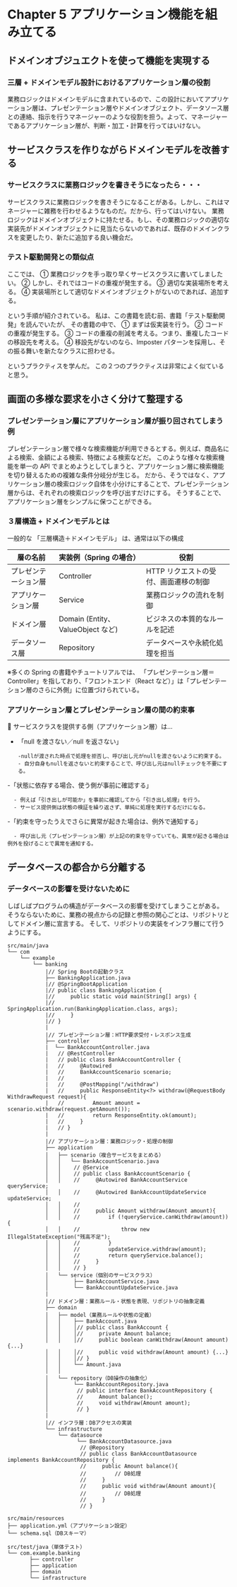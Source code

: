 # Chapter 5 アプリケーション機能を組み立てる

## ドメインオブジュエクトを使って機能を実現する

### 三層 + ドメインモデル設計におけるアプリケーション層の役割

業務ロジックはドメインモデルに含まれているので、この設計においてアプリケーション層は、プレゼンテーション層やドメインオブジェクト、データソース層との連絡、指示を行うマネージャーのような役割を担う。よって、マネージャーであるアプリケーション層が、判断・加工・計算を行ってはいけない。

## サービスクラスを作りながらドメインモデルを改善する

### サービスクラスに業務ロジックを書きそうになったら・・・

サービスクラスに業務ロジックを書きそうになることがある。しかし、これはマネージャーに雑務を行わせるようなものだ。だから、行ってはいけない。
業務ロジックはドメインオブジェクトに持たせる。もし、その業務ロジックの適切な実装先がドメインオブジェクトに見当たらないのであれば、既存のドメインクラスを変更したり、新たに追加する良い機会だ。

### テスト駆動開発との類似点

ここでは、
① 業務ロジックを手っ取り早くサービスクラスに書いてしましたい。
② しかし、それではコードの重複が発生する。
③ 適切な実装場所を考える。
④ 実装場所として適切なドメインオブジェクトがないのであれば、追加する。

という手順が紹介されている。
私は、この書籍を読む前、書籍「テスト駆動開発」を読んでいたが、
その書籍の中で、
① まずは仮実装を行う。
② コードの重複が発生する。
③ コードの重複の削減を考える。つまり、重複したコードの移設先を考える。
④ 移設先がないのなら、Imposter パターンを採用し、その振る舞いを新たなクラスに担わせる。

というプラクティスを学んだ。
この２つのプラクティスは非常によく似ていると思う。

## 画面の多様な要求を小さく分けて整理する

### プレゼンテーション層にアプリケーション層が振り回されてしまう例

プレゼンテーション層で様々な検索機能が利用できるとする。例えば、商品名による検索、金額による検索、特徴による検索などだ。
このような様々な検索機能を単一の API でまとめようとしてしまうと、アプリケーション層に検索機能を切り替えるための複雑な条件分岐分が生じる。
だから、そうではなく、アプリケーション層の検索ロジック自体を小分けにすることで、プレゼンテーション層からは、それぞれの検索ロジックを呼び出すだけにする。
そうすることで、アプリケーション層をシンプルに保つことができる。

### ３層構造 + ドメインモデルとは

一般的な 「三層構造＋ドメインモデル」 は、通常は以下の構成

| 層の名前             | 実装例（Spring の場合）           | 役割                                  |
| -------------------- | --------------------------------- | ------------------------------------- |
| プレゼンテーション層 | Controller                        | HTTP リクエストの受付、画面遷移の制御 |
| アプリケーション層   | Service                           | 業務ロジックの流れを制御              |
| ドメイン層           | Domain (Entity、ValueObject など) | ビジネスの本質的なルールを記述        |
| データソース層       | Repository                        | データベースや永続化処理を担当        |

※多くの Spring の書籍やチュートリアルでは、
「プレゼンテーション層＝ Controller」を指しており、「フロントエンド（React など）」は「プレゼンテーション層のさらに外側」に位置づけられている。

### アプリケーション層とプレゼンテーション層の間の約束事

🔹 サービスクラスを提供する側（アプリケーション層）は…

- 「null を渡さない／null を返さない」

      -nullが渡された時点で処理を拒否し、呼び出し元がnullを渡さないように約束する。
      - 自分自身もnullを返さないと約束することで、呼び出し元はnullチェックを不要にする。

-「状態に依存する場合、使う側が事前に確認する」

      - 例えば「引き出しが可能か」を事前に確認してから「引き出し処理」を行う。
      - サービス提供側は状態の検証を繰り返さず、単純に処理を実行するだけになる。

-「約束を守ったうえでさらに異常が起きた場合は、例外で通知する」

      - 呼び出し元（プレゼンテーション層）が上記の約束を守っていても、異常が起きる場合は例外を投げることで異常を通知する。

## データベースの都合から分離する

### データベースの影響を受けないために

しばしばプログラムの構造がデータベースの影響を受けてしまうことがある。
そうならないために、業務の視点からの記録と参照の関心ごとは、リポジトリとしてドメイン層に宣言する。
そして、リポジトリの実装をインフラ層にて行うようにする。

```
src/main/java
└── com
    └── example
        └── banking
            |// Spring Bootの起動クラス
            ├── BankingApplication.java
            |// @SpringBootApplication
            |// public class BankingApplication {
            |//     public static void main(String[] args) {
            |//         SpringApplication.run(BankingApplication.class, args);
            |//     }
            |// }
            |
            |// プレゼンテーション層：HTTP要求受付・レスポンス生成
            ├── controller
            |  └── BankAccountController.java
            |   // @RestController
            |   // public class BankAccountController {
            |   //     @Autowired
            |   //     BankAccountScenario scenario;
            |   //
            |   //     @PostMapping("/withdraw")
            |   //     public ResponseEntity<?> withdraw(@RequestBody WithdrawRequest request){
            |   //         Amount amount = scenario.withdraw(request.getAmount());
            |   //         return ResponseEntity.ok(amount);
            |   //     }
            |   // }
            |
            |// アプリケーション層：業務ロジック・処理の制御
            ├── application
            │   ├── scenario（複合サービスをまとめる）
            │   │   └── BankAccountScenario.java
            │   │    // @Service
            │   │    // public class BankAccountScenario {
            │   │    //     @Autowired BankAccountService queryService;
            │   │    //     @Autowired BankAccountUpdateService updateService;
            │   │    //
            │   │    //     public Amount withdraw(Amount amount){
            │   │    //         if (!queryService.canWithdraw(amount)){
            │   │    //             throw new IllegalStateException("残高不足");
            │   │    //         }
            │   │    //         updateService.withdraw(amount);
            │   │    //         return queryService.balance();
            │   │    //     }
            │   │    // }
            │   └── service（個別のサービスクラス）
            │        ├── BankAccountService.java
            │        └── BankAccountUpdateService.java
            |
            |// ドメイン層：業務ルール・状態を表現、リポジトリの抽象定義
            ├── domain
            │   ├── model（業務ルールや状態の定義）
            │   │    ├── BankAccount.java
            │   │    │// public class BankAccount {
            │   │    │//     private Amount balance;
            │   │    │//     public boolean canWithdraw(Amount amount) {...}
            │   │    │//     public void withdraw(Amount amount) {...}
            │   │    │// }
            │   │    └── Amount.java
            │   │
            │   └── repository（DB操作の抽象化）
            │        └── BankAccountRepository.java
            │         // public interface BankAccountRepository {
            │         //     Amount balance();
            │         //     void withdraw(Amount amount);
            │         // }
            |
            |// インフラ層：DBアクセスの実装
            └── infrastructure
                └── datasource
                      └── BankAccountDatasource.java
                       // @Repository
                       // public class BankAccountDatasource implements BankAccountRepository {
                       //     public Amount balance(){
                       //         // DB処理
                       //     }
                       //     public void withdraw(Amount amount){
                       //         // DB処理
                       //     }
                       // }

src/main/resources
├── application.yml（アプリケーション設定）
└── schema.sql（DBスキーマ）

src/test/java（単体テスト）
└── com.example.banking
       ├── controller
       ├── application
       ├── domain
       └── infrastructure
```
